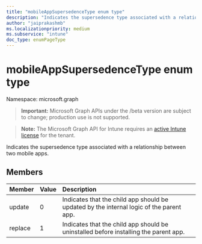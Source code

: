 ```yaml
---
title: "mobileAppSupersedenceType enum type"
description: "Indicates the supersedence type associated with a relationship between two mobile apps."
author: "jaiprakashmb"
ms.localizationpriority: medium
ms.subservice: "intune"
doc_type: enumPageType
---
```


# mobileAppSupersedenceType enum type

Namespace: microsoft.graph
> **Important:** Microsoft Graph APIs under the /beta version are subject to change; production use is not supported.

> **Note:** The Microsoft Graph API for Intune requires an [active Intune license](https://go.microsoft.com/fwlink/?linkid=839381) for the tenant.


Indicates the supersedence type associated with a relationship between two mobile apps.

## Members
|Member|Value|Description|
|:---|:---|:---|
|update|0|Indicates that the child app should be updated by the internal logic of the parent app.|
|replace|1|Indicates that the child app should be uninstalled before installing the parent app.|
